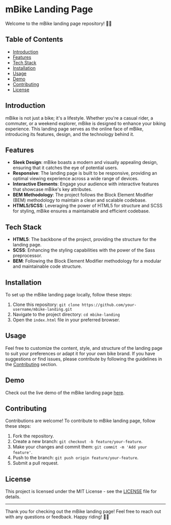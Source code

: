 # mBike Landing Page

Welcome to the mBike landing page repository! 🚴‍♂

## Table of Contents

- [Introduction](#introduction)
- [Features](#features)
- [Tech Stack](#tech-stack)
- [Installation](#installation)
- [Usage](#usage)
- [Demo](#demo)
- [Contributing](#contributing)
- [License](#license)

## Introduction

mBike is not just a bike; it's a lifestyle. Whether you're a casual rider, a commuter, or a weekend explorer, mBike is designed to enhance your biking experience. This landing page serves as the online face of mBike, introducing its features, design, and the technology behind it.

## Features

- **Sleek Design**: mBike boasts a modern and visually appealing design, ensuring that it catches the eye of potential users.
- **Responsive**: The landing page is built to be responsive, providing an optimal viewing experience across a wide range of devices.
- **Interactive Elements**: Engage your audience with interactive features that showcase mBike's key attributes.
- **BEM Methodology**: The project follows the Block Element Modifier (BEM) methodology to maintain a clean and scalable codebase.
- **HTML5/SCSS**: Leveraging the power of HTML5 for structure and SCSS for styling, mBike ensures a maintainable and efficient codebase.

## Tech Stack

- **HTML5**: The backbone of the project, providing the structure for the landing page.
- **SCSS**: Enhancing the styling capabilities with the power of the Sass preprocessor.
- **BEM**: Following the Block Element Modifier methodology for a modular and maintainable code structure.

## Installation

To set up the mBike landing page locally, follow these steps:

1. Clone this repository: `git clone https://github.com/your-username/mbike-landing.git`
2. Navigate to the project directory: `cd mbike-landing`
3. Open the `index.html` file in your preferred browser.

## Usage

Feel free to customize the content, style, and structure of the landing page to suit your preferences or adapt it for your own bike brand. If you have suggestions or find issues, please contribute by following the guidelines in the [Contributing](#contributing) section.

## Demo

Check out the live demo of the mBike landing page [here](https://sviatikkondur.github.io/mbike-landing/).

## Contributing

Contributions are welcome! To contribute to mBike landing page, follow these steps:

1. Fork the repository.
2. Create a new branch: `git checkout -b feature/your-feature`.
3. Make your changes and commit them: `git commit -m 'Add your feature'`.
4. Push to the branch: `git push origin feature/your-feature`.
5. Submit a pull request.

## License

This project is licensed under the MIT License - see the [LICENSE](LICENSE) file for details.

---

Thank you for checking out the mBike landing page! Feel free to reach out with any questions or feedback. Happy riding! 🚴‍♀️
